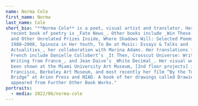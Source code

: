 ```yaml
---
name: Norma Cole
first_name: Norma
last_name: Cole
short_bio: "**Norma Cole** is a poet, visual artist and translator. Her most
  recent book of poetry is _Fate News_. Other books include _Win These Posters
  and Other Unrelated Prizes Inside, Where Shadows Will: Selected Poems
  1988—2008, Spinoza in Her Youth, To Be at Music: Essays & Talks and
  Actualities_, her collaboration with Marina Adams. Her translations from
  French include Danielle Collobert’s _It Then, Crosscut Universe: Writing on
  Writing from France_, and Jean Daive’s _White Decimal_. Her visual work has
  been shown at the Miami University Art Museum, [2nd floor projects] in San
  Francisco, Berkeley Art Museum, and most recently her film “By the Turning
  Bridge” at Arion Press and NIAD. A book of her drawings called Drawings just
  appeared from Further Other Book Works."
portraits:
  - media: 2022/06/norma-cole
---
```

